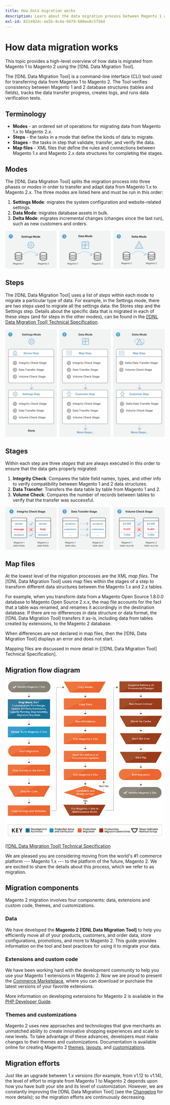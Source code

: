 ```yaml
---
title: How data migration works
description: Learn about the data migration process between Magento 1 and Magento 2, including terminology, workflow diagrams, and steps.
exl-id: 821492dc-ee5b-4c4a-9479-680ee8c5756d
---
```

# How data migration works

This topic provides a high-level overview of how data is migrated from Magento 1 to Magento 2 using the [!DNL Data Migration Tool].

The [!DNL Data Migration Tool] is a command-line interface (CLI) tool used for transferring data from Magento 1 to Magento 2. The Tool verifies consistency between Magento 1 and 2 database structures (tables and fields), tracks the data transfer progress, creates logs, and runs data verification tests.

## Terminology

*  **Modes** - an ordered set of operations for migrating data from Magento 1.x to Magento 2.x.
*  **Steps** - the tasks in a mode that define the kinds of data to migrate.
*  **Stages** - the tasks in step that validate, transfer, and verify the data.
*  **Map files** - XML files that define the rules and connections between Magento 1.x and Magento 2.x data structures for completing the stages.

## Modes

The [!DNL Data Migration Tool] splits the migration process into three phases or *modes* in order to transfer and adapt data from Magento 1.x to Magento 2.x. The three modes are listed here and must be run in this order:

1. **Settings Mode**: migrates the system configuration and website-related settings.
1. **Data Mode**: migrates database assets in bulk.
1. **Delta Mode**: migrates incremental changes (changes since the last run), such as new customers and orders.

![Migration Modes](../../assets/data-migration/MigrationModes2.png)

## Steps

The [!DNL Data Migration Tool] uses a list of *steps* within each mode to migrate a particular type of data. For example, in the Settings mode, there are two steps used to migrate all the settings data: the Stores step and the Settings step. Details about the specific data that is migrated in each of these steps (and for steps in the other modes), can be found in the [[!DNL Data Migration Tool] Technical Specification](technical-specification.md).

![Migration Overview](../../assets/data-migration/MigrationOverview2.png)

## Stages

Within each step are three *stages* that are always executed in this order to ensure that the data gets properly migrated:

1. **Integrity Check**: Compares the table field names, types, and other info to verify compatibility between Magento 1 and 2 data structures.
1. **Data Transfer**: Transfers the data table by table from Magento 1 and 2.
1. **Volume Check**: Compares the number of records between tables to verify that the transfer was successful.

![Migration stages](../../assets/data-migration/MigrationSteps2.png)

## Map files

At the lowest level of the migration processes are the XML *map files*. The [!DNL Data Migration Tool] uses map files within the stages of a step to transform different data structures between the Magento 1.x and 2.x tables.

For example, when you transform data from a Magento Open Source 1.8.0.0 database to Magento Open Source 2.x.x, the map file accounts for the fact that a table was renamed, and renames it accordingly in the destination database. If there are no differences in data structure or data format, the [!DNL Data Migration Tool] transfers it as-is, including data from tables created by extensions, to the Magento 2 database.

When differences are not declared in map files, then the [!DNL Data Migration Tool] displays an error and does not start.

Mapping files are discussed in more detail in [[!DNL Data Migration Tool] Technical Specification].

## Migration flow diagram

![Migration Flow](../../assets/data-migration/migration_flow.png)

[[!DNL Data Migration Tool] Technical Specification](technical-specification.md)

We are pleased you are considering moving from the world's #1 commerce platform --- Magento 1.x --- to the platform of the future, Magento 2. We are excited to share the details about this process, which we refer to as migration.

## Migration components

Magento 2 migration involves four components: data, extensions and custom code, themes, and customizations.

### Data

We have developed the **Magento 2 [!DNL Data Migration Tool]** to help you efficiently move all of your products, customers, and order data, store configurations, promotions, and more to Magento 2. This guide provides information on the tool and best practices for using it to migrate your data.

### Extensions and custom code

We have been working hard with the development community to help you use your Magento 1 extensions in Magento 2. Now we are proud to present the [Commerce Marketplace](https://marketplace.magento.com/), where you can download or purchase the latest versions of your favorite extensions.

More information on developing extensions for Magento 2 is available in the [PHP Developer Guide](https://developer.adobe.com/commerce/php/development/).

### Themes and customizations

Magento 2 uses new approaches and technologies that give merchants an unmatched ability to create innovative shopping experiences and scale to new levels. To take advantage of these advances, developers must make changes to their themes and customizations. Documentation is available online for creating Magento 2 [themes](https://developer.adobe.com/commerce/frontend-core/guide/themes/), [layouts](https://developer.adobe.com/commerce/frontend-core/guide/layouts/), and [customizations](https://developer.adobe.com/commerce/frontend-core/guide/layouts/xml-manage/).

## Migration efforts

Just like an upgrade between 1.x versions (for example, from v1.12 to v1.14), the level of effort to migrate from Magento 1 to Magento 2 depends upon how you have built your site and its level of customization.
However, we are constantly improving the [!DNL Data Migration Tool] (see the [Changelog](https://github.com/magento/data-migration-tool/blob/2.3/CHANGELOG.md) for more details); so the migration efforts are continuously decreasing.
